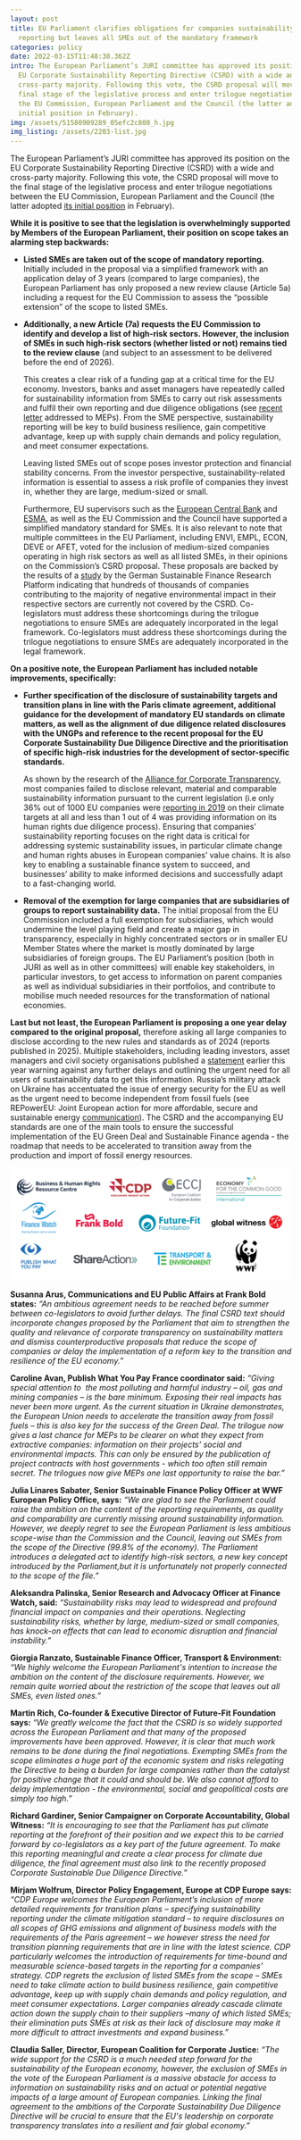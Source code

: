 ```yaml
---
layout: post
title: EU Parliament clarifies obligations for companies sustainability
  reporting but leaves all SMEs out of the mandatory framework
categories: policy
date: 2022-03-15T11:48:38.362Z
intro: The European Parliament’s JURI committee has approved its position on the
  EU Corporate Sustainability Reporting Directive (CSRD) with a wide and
  cross-party majority. Following this vote, the CSRD proposal will move to the
  final stage of the legislative process and enter trilogue negotiations between
  the EU Commission, European Parliament and the Council (the latter adopted its
  initial position in February).
img: /assets/51580909289_05efc2c808_h.jpg
img_listing: /assets/2203-list.jpg
---
```

The European Parliament’s JURI committee has approved its position on the EU Corporate Sustainability Reporting Directive (CSRD) with a wide and cross-party majority. Following this vote, the CSRD proposal will move to the final stage of the legislative process and enter trilogue negotiations between the EU Commission, European Parliament and the Council (the latter adopted [its initial position](https://www.allianceforcorporatetransparency.org/news/reaction-to-the-council-s-position-on-companies-sustainability-reporting.html) in February). 

**While it is positive to see that the legislation is overwhelmingly supported by Members of the European Parliament, their position on scope takes an alarming step backwards:**

* **Listed SMEs are taken out of the scope of mandatory reporting.** Initially included in the proposal via a simplified framework with an application delay of 3 years (compared to large companies), the European Parliament has only proposed a new review clause (Article 5a) including a request for the EU Commission to assess the “possible extension” of the scope to listed SMEs. 
* **Additionally, a new Article (7a) requests the EU Commission to identify and develop a list of high-risk sectors. However, the inclusion of SMEs in such high-risk sectors (whether listed or not) remains tied to the review clause** (and subject to an assessment to be delivered before the end of 2026).

  This creates a clear risk of a funding gap at a critical time for the EU economy. Investors, banks and asset managers have repeatedly called for sustainability information from SMEs to carry out risk assessments and fulfil their own reporting and due diligence obligations (see [recent letter](https://en.frankbold.org/sites/default/files/publikace/joint_letter_calling_to_broaden_the_scope_of_eu_csrd.pdf) addressed to MEPs). From the SME perspective, sustainability reporting will be key to build business resilience, gain competitive advantage, keep up with supply chain demands and policy regulation, and meet consumer expectations. 

  Leaving listed SMEs out of scope poses investor protection and financial stability concerns. From the investor perspective, sustainability-related information is essential to assess a risk profile of companies they invest in, whether they are large, medium-sized or small. 

  Furthermore, EU supervisors such as the [European Central Bank](https://www.ecb.europa.eu/pub/pdf/other/ecb.eurosystemreplyeuropeancommissionpubliconsultations_20200608~cf01a984aa.en.pdf) and [ESMA](https://www.esma.europa.eu/sites/default/files/library/esma32-334-245_response_to_ec_consultation_on_revision_of_nfrd.pdf), as well as the EU Commission and the Council have supported a simplified mandatory standard for SMEs. It is also relevant to note that multiple committees in the EU Parliament, including ENVI, EMPL, ECON, DEVE or AFET, voted for the inclusion of medium-sized companies operating in high risk sectors as well as all listed SMEs, in their opinions on the Commission’s CSRD proposal. These proposals are backed by the results of a [study](https://wpsf.de/wp-content/uploads/2021/09/WPSF_PolicyBrief_8-2021_Scope.pdf) by the German Sustainable Finance Research Platform indicating that hundreds of thousands of companies contributing to the majority of negative environmental impact in their respective sectors are currently not covered by the CSRD. Co-legislators must address these shortcomings during the trilogue negotiations to ensure SMEs are adequately incorporated in the legal framework. Co-legislators must address these shortcomings during the trilogue negotiations to ensure SMEs are adequately incorporated in the legal framework. 

**On a positive note, the European Parliament has included notable improvements, specifically:** 

* **Further specification of the disclosure of sustainability targets and transition plans in line with the Paris climate agreement, additional guidance for the development of mandatory EU standards on climate matters, as well as the alignment of due diligence related disclosures with the UNGPs and reference to the recent proposal for the EU Corporate Sustainability Due Diligence Directive and the prioritisation of specific high-risk industries for the development of sector-specific standards.** 

  As shown by the research of the [Alliance for Corporate Transparency](http://www.allianceforcorporatetransparency.org/), most companies failed to disclose relevant, material and comparable sustainability information pursuant to the current legislation (i.e only 36% out of 1000 EU companies were [reporting in 2019](https://www.allianceforcorporatetransparency.org/database/2019.html#s_A) on their climate targets at all and less than 1 out of 4 was providing information on its human rights due diligence process). Ensuring that companies’ sustainability reporting focuses on the right data is critical for addressing systemic sustainability issues, in particular climate change and human rights abuses in European companies’ value chains. It is also key to enabling a sustainable finance system to succeed, and businesses’ ability to make informed decisions and successfully adapt to a fast-changing world. 
* **Removal of the exemption for large companies that are subsidiaries of groups to report sustainability data.** The initial proposal from the EU Commission included a full exemption for subsidiaries, which would undermine the level playing field and create a major gap in transparency, especially in highly concentrated sectors or in smaller EU Member States where the market is mostly dominated by large subsidiaries of foreign groups. The EU Parliament’s position (both in JURI as well as in other committees) will enable key stakeholders, in particular investors, to get access to information on parent companies as well as individual subsidiaries in their portfolios, and contribute to mobilise much needed resources for the transformation of national economies. 

**Last but not least, the European Parliament is proposing a one year delay compared to the original proposal,** therefore asking all large companies to disclose according to the new rules and standards as of 2024 (reports published in 2025). Multiple stakeholders, including leading investors, asset managers and civil society organisations published a [statement](https://en.frankbold.org/sites/default/files/zpravodaj/multi-stakeholder_statement_csrd_reform_and_eu_standards_1.pdf) earlier this year warning against any further delays and outlining the urgent need for all users of sustainability data to get this information. Russia’s military attack on Ukraine has accentuated the issue of energy security for the EU as well as the urgent need to become independent from fossil fuels (see REPowerEU: Joint European action for more affordable, secure and sustainable energy [communication](https://ec.europa.eu/commission/presscorner/detail/en/IP_22_1511)). The CSRD and the accompanying EU standards are one of the main tools to ensure the successful implementation of the EU Green Deal and Sustainable Finance agenda - the roadmap that needs to be accelerated to transition away from the production and import of fossil energy resources.

![Public reaction - CSRD](/assets/logos_csrd-ep-reaction.jpg "Public reaction - CSRD")

**Susanna Arus, Communications and EU Public Affairs at Frank Bold states:** *“An ambitious agreement needs to be reached before summer between co-legislators to avoid further delays. The final CSRD text should incorporate changes proposed by the Parliament that aim to strengthen the quality and relevance of corporate transparency on sustainability matters and dismiss counterproductive proposals that reduce the scope of companies or delay the implementation of a reform key to the transition and resilience of the EU economy.”*

**Caroline Avan, Publish What You Pay France coordinator said:** *“Giving special attention to  the most polluting and harmful industry – oil, gas and mining companies – is the bare minimum. Exposing their real impacts has never been more urgent. As the current situation in Ukraine demonstrates, the European Union needs to accelerate the transition away from fossil fuels – this is also key for the success of the Green Deal. The trilogue now gives a last chance for MEPs to be clearer on what they expect from extractive companies: information on their projects’ social and environmental impacts. This can only be ensured by the publication of project contracts with host governments - which too often still remain secret. The trilogues now give MEPs one last opportunity to raise the bar.”*

**Julia Linares Sabater, Senior Sustainable Finance Policy Officer at WWF European Policy Office, says:** *“We are glad to see the Parliament could raise the ambition on the content of the reporting requirements, as quality and comparability are currently missing around sustainability information. However, we deeply regret to see the European Parliament is less ambitious scope-wise than the Commission and the Council, leaving out SMEs from the scope of the Directive (99.8% of the economy). The Parliament introduces a delegated act to identify high-risk sectors, a new key concept introduced by the Parliament,but it is unfortunately not properly connected to the scope of the file.”*

**Aleksandra Palinska, Senior Research and Advocacy Officer at Finance Watch, said:** *“Sustainability risks may lead to widespread and profound financial impact on companies and their operations. Neglecting sustainability risks, whether by large, medium-sized or small companies, has knock-on effects that can lead to economic disruption and financial instability.”*   

**Giorgia Ranzato, Sustainable Finance Officer, Transport & Environment:** *“We highly welcome the European Parliament's intention to increase the ambition on the content of the disclosure requirements. However, we remain quite worried about the restriction of the scope that leaves out all SMEs, even listed ones.”*

**Martin Rich, Co-founder & Executive Director of Future-Fit Foundation says:** *“We greatly welcome the fact that the CSRD is so widely supported across the European Parliament and that many of the proposed improvements have been approved. However, it is clear that much work remains to be done during the final negotiations. Exempting SMEs from the scope eliminates a huge part of the economic system and risks relegating the Directive to being a burden for large companies rather than the catalyst for positive change that it could and should be. We also cannot afford to delay implementation - the environmental, social and geopolitical costs are simply too high.*”

**Richard Gardiner, Senior Campaigner on Corporate Accountability, Global Witness:** *“It is encouraging to see that the Parliament has put climate reporting at the forefront of their position and we expect this to be carried forward by co-legislators as a key part of the future agreement. To make this reporting meaningful and create a clear process for climate due diligence, the final agreement must also link to the recently proposed Corporate Sustainable Due Diligence Directive.*”

**Mirjam Wolfrum, Director Policy Engagement, Europe at CDP Europe says:** *“CDP Europe welcomes the European Parliament’s inclusion of more detailed requirements for transition plans – specifying sustainability reporting under the climate mitigation standard – to require disclosures on all scopes of GHG emissions and alignment of business models with the requirements of the Paris agreement – we however stress the need for transition planning requirements that are in line with the latest science. CDP particularly welcomes the introduction of requirements for time-bound and measurable science-based targets in the reporting for a companies’ strategy. CDP regrets the exclusion of listed SMEs from the scope – SMEs need to take climate action to build business resilience, gain competitive advantage, keep up with supply chain demands and policy regulation, and meet consumer expectations. Larger companies already cascade climate action down the supply chain to their suppliers –many of which listed SMEs; their elimination puts SMEs at risk as their lack of disclosure may make it more difficult to attract investments and expand business.”* 

**Claudia Saller, Director, European Coalition for Corporate Justice:** *“The wide support for the CSRD is a much needed step forward for the sustainability of the European economy, however, the exclusion of SMEs in the vote of the European Parliament is a massive obstacle for access to information on sustainability risks and on actual or potential negative impacts of a large amount of European companies. Linking the final agreement to the ambitions of the Corporate Sustainability Due Diligence Directive will be crucial to ensure that the EU's leadership on corporate transparency translates into a resilient and fair global economy.”*